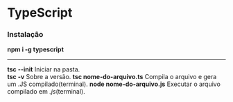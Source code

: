 # TypeScript

### Instalação
**npm i -g typescript**
***
**tsc --init** Iniciar na pasta.<br>
**tsc -v** Sobre a versão.
 **tsc nome-do-arquivo.ts** Compila o arquivo e gera um .JS compilado(terminal).
 **node nome-do-arquivo.js** Executar o arquivo compilado em *.js*(terminal).
